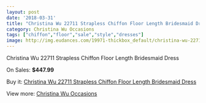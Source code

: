 ```yaml
---
layout: post
date: '2018-03-31'
title: "Christina Wu 22711 Strapless Chiffon Floor Length Bridesmaid Dress"
category: Christina Wu Occasions
tags: ["chiffon","floor","sale","style","dresses"]
image: http://img.eudances.com/19971-thickbox_default/christina-wu-22711-strapless-chiffon-floor-length-bridesmaid-dress.jpg
---
```

Christina Wu 22711 Strapless Chiffon Floor Length Bridesmaid Dress

On Sales: **$447.99**
<a href="https://www.eudances.com/en/christina-wu-occasions/5973-christina-wu-22711-strapless-chiffon-floor-length-bridesmaid-dress.html"><amp-img layout="responsive" width="600" height="600" src="//img.eudances.com/19971-thickbox_default/christina-wu-22711-strapless-chiffon-floor-length-bridesmaid-dress.jpg" alt="Christina Wu 22711 Strapless Chiffon Floor Length Bridesmaid Dress 0" /></a>
<a href="https://www.eudances.com/en/christina-wu-occasions/5973-christina-wu-22711-strapless-chiffon-floor-length-bridesmaid-dress.html"><amp-img layout="responsive" width="600" height="600" src="//img.eudances.com/19972-thickbox_default/christina-wu-22711-strapless-chiffon-floor-length-bridesmaid-dress.jpg" alt="Christina Wu 22711 Strapless Chiffon Floor Length Bridesmaid Dress 1" /></a>

Buy it: [Christina Wu 22711 Strapless Chiffon Floor Length Bridesmaid Dress](https://www.eudances.com/en/christina-wu-occasions/5973-christina-wu-22711-strapless-chiffon-floor-length-bridesmaid-dress.html "Christina Wu 22711 Strapless Chiffon Floor Length Bridesmaid Dress")

View more: [Christina Wu Occasions](https://www.eudances.com/en/59-christina-wu-occasions "Christina Wu Occasions")